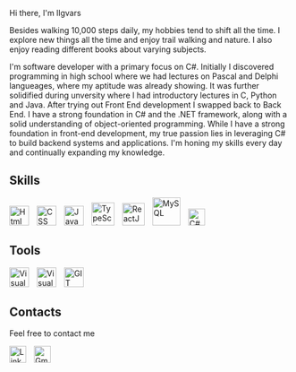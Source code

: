 Hi there, I'm Ilgvars

Besides walking 10,000 steps daily, my hobbies tend to shift all the time. I explore new things all the time and enjoy trail walking and nature. I also enjoy reading different books about varying subjects.

I'm software developer with a primary focus on C#. Initially I discovered programming in high school where we had lectures on Pascal and Delphi langueages, where my aptitude was already showing. It was further solidified during unversity where I had introductory lectures in C, Python and Java. After trying out Front End development I swapped back to Back End. I have a strong foundation in C# and the .NET framework, along with a solid understanding of object-oriented programming. While I have a strong foundation in front-end development, my true passion lies in leveraging C# to build backend systems and applications. I'm honing my skills every day and continually expanding my knowledge.

##  Skills

<img src="https://cdn.worldvectorlogo.com/logos/html-1.svg" width="35" alt="Html 5" />&ensp;&ensp;<img src="https://cdn.worldvectorlogo.com/logos/css-3.svg" width="35" alt="CSS" />&ensp;&ensp;<img src="https://cdn.worldvectorlogo.com/logos/javascript-1.svg" width="35" alt="JavaScript" />&ensp;&ensp;<img src="https://cdn.worldvectorlogo.com/logos/typescript.svg" width="41" alt="TypeScript" />&ensp;&ensp;<img src="https://cdn.worldvectorlogo.com/logos/react-2.svg" width="40" alt="ReactJS" />&ensp;&ensp;<img src="https://cdn.worldvectorlogo.com/logos/mysql-logo.svg" width="50" alt="MySQL" />&ensp;&ensp;<img src="https://cdn.worldvectorlogo.com/logos/c--4.svg" width="30" alt="C#" />

## Tools

<img src="https://cdn.worldvectorlogo.com/logos/visual-studio-code-1.svg" width="35" alt="Visual Studio Code" />&ensp;&ensp;<img src="https://cdn.worldvectorlogo.com/logos/visual-studio-2013.svg" width="35" alt="Visual Studio" />&ensp;&ensp;<img src="https://cdn.worldvectorlogo.com/logos/git-icon.svg" width="35" alt="GIT" />&ensp;&ensp;

## Contacts

Feel free to contact me

<a href="https://www.linkedin.com/in/ilgvars-elksnis-622a6a298/"><img src="https://cdn.worldvectorlogo.com/logos/linkedin-icon.svg" width="30" alt="Linked In" /></a>&ensp;&ensp;<a href="mailto:elksnisilgvars@gmail.com"><img src="https://cdn.worldvectorlogo.com/logos/gmail-icon-1.svg" width="30" alt="Gmail Icon In" />
